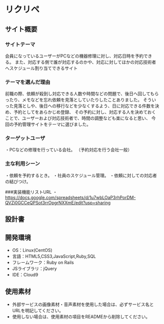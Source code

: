 # リクリペ

## サイト概要
### サイトテーマ
会員になっているユーザーがPCなどの機器修理に対し、対応日時を予約できる。
また、対応する側で誰が対応するのかや、対応に対してほかの対応技術者へスケジュール割り当てできるサイト

### テーマを選んだ理由
前職の際、依頼が殺到し対応できる人数や時間などの問題で、後日へ回してもらったり、メモなどを忘れ依頼を見落としていたりしたことありました。
そういった見落としや、後日への移行などを少なくするよう、日に対応できる件数を決め、予約としてをあらかじめ登録、
その予約に対し、対応する人を決めておくことで、ユーザーおよび対応技術者で、時間の調整なども楽になると思い、
今回の予約管理サイトをテーマに選びました。


### ターゲットユーザ
・PCなどの修理を行っている会社。
（予約対応を行う会社一般）

### 主な利用シーン
・依頼を予約するとき。
・社員のスケジュール管理。
・依頼に対しての対応者の結びつけ。

###実装機能リストURL
・https://docs.google.com/spreadsheets/d/1u7wbLOaP3rhPorDM-QVZi0GCCeQPSot3rrOpgrNXXmE/edit?usp=sharing

## 設計書

## 開発環境
- OS：Linux(CentOS)
- 言語：HTML5,CSS3,JavaScript,Ruby,SQL
- フレームワーク：Ruby on Rails
- JSライブラリ：jQuery
- IDE：Cloud9

## 使用素材
- 外部サービスの画像素材・音声素材を使用した場合は、必ずサービス名とURLを明記してください。
- 使用しない場合は、使用素材の項目をREADMEから削除してください。
